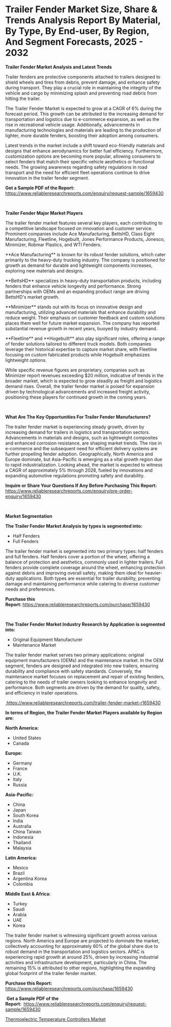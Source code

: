 <p><h1>Trailer Fender Market Size, Share & Trends Analysis Report By Material, By Type, By End-user, By Region, And Segment Forecasts, 2025 - 2032</h1></p><p><strong>Trailer Fender Market Analysis and Latest Trends</strong></p>
<p><p>Trailer fenders are protective components attached to trailers designed to shield wheels and tires from debris, prevent damage, and enhance safety during transport. They play a crucial role in maintaining the integrity of the vehicle and cargo by minimizing splash and preventing road debris from hitting the trailer. </p><p>The Trailer Fender Market is expected to grow at a CAGR of 6% during the forecast period. This growth can be attributed to the increasing demand for transportation and logistics due to e-commerce expansion, as well as the rise in recreational vehicle usage. Additionally, advancements in manufacturing technologies and materials are leading to the production of lighter, more durable fenders, boosting their adoption among consumers.</p><p>Latest trends in the market include a shift toward eco-friendly materials and designs that enhance aerodynamics for better fuel efficiency. Furthermore, customization options are becoming more popular, allowing consumers to select fenders that match their specific vehicle aesthetics or functional needs. The growing awareness regarding safety regulations in road transport and the need for efficient fleet operations continue to drive innovation in the trailer fender segment.</p></p>
<p><strong>Get a Sample PDF of the Report:&nbsp;</strong> <a href="https://www.reliableresearchreports.com/enquiry/request-sample/1659430?utm_campaign=1558&utm_medium=2&utm_source=Github&utm_content=ia&utm_term=08042025&utm_id=trailer-fender">https://www.reliableresearchreports.com/enquiry/request-sample/1659430</a></p>
<p>&nbsp;</p>
<p><strong>Trailer Fender Major Market Players</strong></p>
<p><p>The trailer fender market features several key players, each contributing to a competitive landscape focused on innovation and customer service. Prominent companies include Ace Manufacturing, BettsHD, Class Eight Manufacturing, Fleetline, Hogebuilt, Jones Performance Products, Jonesco, Minimizer, Robmar Plastics, and WTI Fenders.</p><p>**Ace Manufacturing** is known for its robust fender solutions, which cater primarily to the heavy-duty trucking industry. The company is positioned for growth as demand for durable and lightweight components increases, exploring new materials and designs.</p><p>**BettsHD** specializes in heavy-duty transportation products, including fenders that enhance vehicle longevity and performance. Strong partnerships with OEMs and an expanding product range are driving BettsHD's market growth.</p><p>**Minimizer** stands out with its focus on innovative design and manufacturing, utilizing advanced materials that enhance durability and reduce weight. Their emphasis on customer feedback and custom solutions places them well for future market expansion. The company has reported substantial revenue growth in recent years, buoyed by industry demand.</p><p>**Fleetline** and **Hogebuilt** also play significant roles, offering a range of fender solutions tailored to different truck models. Both companies leverage their historical expertise to capture market share, with Fleetline focusing on custom fabricated products while Hogebuilt emphasizes lightweight options.</p><p>While specific revenue figures are proprietary, companies such as Minimizer report revenues exceeding $20 million, indicative of trends in the broader market, which is expected to grow steadily as freight and logistics demand rises. Overall, the trailer fender market is poised for expansion driven by technological advancements and increased freight activity, positioning these players for continued growth in the coming years.</p></p>
<p>&nbsp;</p>
<p><strong>What Are The Key Opportunities For Trailer Fender Manufacturers?</strong></p>
<p><p>The trailer fender market is experiencing steady growth, driven by increasing demand for trailers in logistics and transportation sectors. Advancements in materials and designs, such as lightweight composites and enhanced corrosion resistance, are shaping market trends. The rise in e-commerce and the subsequent need for efficient delivery systems are further propelling fender adoption. Geographically, North America and Europe dominate, but Asia-Pacific is emerging as a vital growth region due to rapid industrialization. Looking ahead, the market is expected to witness a CAGR of approximately 5% through 2028, fueled by innovations and expanding automotive regulations promoting safety and durability.</p></p>
<p><strong>Inquire or Share Your Questions If Any Before Purchasing This Report:</strong> <a href="https://www.reliableresearchreports.com/enquiry/pre-order-enquiry/1659430?utm_campaign=1558&utm_medium=2&utm_source=Github&utm_content=ia&utm_term=08042025&utm_id=trailer-fender">https://www.reliableresearchreports.com/enquiry/pre-order-enquiry/1659430</a></p>
<p>&nbsp;</p>
<p><strong>Market Segmentation</strong></p>
<p><strong>The Trailer Fender Market Analysis by types is segmented into:</strong></p>
<p><ul><li>Half Fenders</li><li>Full Fenders</li></ul></p>
<p><p>The trailer fender market is segmented into two primary types: half fenders and full fenders. Half fenders cover a portion of the wheel, offering a balance of protection and aesthetics, commonly used in lighter trailers. Full fenders provide complete coverage around the wheel, enhancing protection against debris and improving overall safety, making them ideal for heavier-duty applications. Both types are essential for trailer durability, preventing damage and maintaining performance while catering to diverse customer needs and preferences.</p></p>
<p><strong>Purchase this Report:&nbsp;</strong><a href="https://www.reliableresearchreports.com/purchase/1659430?utm_campaign=1558&utm_medium=2&utm_source=Github&utm_content=ia&utm_term=08042025&utm_id=trailer-fender">https://www.reliableresearchreports.com/purchase/1659430</a></p>
<p>&nbsp;</p>
<p><strong>The Trailer Fender Market Industry Research by Application is segmented into:</strong></p>
<p><ul><li>Original Equipment Manufacturer</li><li>Maintenance Market</li></ul></p>
<p><p>The trailer fender market serves two primary applications: original equipment manufacturers (OEMs) and the maintenance market. In the OEM segment, fenders are designed and integrated into new trailers, ensuring durability and compliance with safety standards. Conversely, the maintenance market focuses on replacement and repair of existing fenders, catering to the needs of trailer owners looking to enhance longevity and performance. Both segments are driven by the demand for quality, safety, and efficiency in trailer operations.</p></p>
<p><a href="https://www.reliableresearchreports.com/trailer-fender-market-r1659430?utm_campaign=1558&utm_medium=2&utm_source=Github&utm_content=ia&utm_term=08042025&utm_id=trailer-fender">&nbsp;https://www.reliableresearchreports.com/trailer-fender-market-r1659430</a></p>
<p><strong>In terms of Region, the Trailer Fender Market Players available by Region are:</strong></p>
<p>
    <p> <strong> North America: </strong>
        <ul>
            <li>United States</li>
            <li>Canada</li>
        </ul>
        </p> 
    <p> <strong> Europe: </strong>
        <ul>
            <li>Germany</li>
            <li>France</li>
            <li>U.K.</li>
            <li>Italy</li>
            <li>Russia</li>
        </ul>
        </p> 
    <p> <strong> Asia-Pacific: </strong>
        <ul>
            <li>China</li>
            <li>Japan</li>
            <li>South Korea</li>
            <li>India</li>
            <li>Australia</li>
            <li>China Taiwan</li>
            <li>Indonesia</li>
            <li>Thailand</li>
            <li>Malaysia</li>
        </ul>
        </p> 
    <p> <strong> Latin America: </strong>
        <ul>
            <li>Mexico</li>
            <li>Brazil</li>
            <li>Argentina Korea</li>
            <li>Colombia</li>
        </ul>
        </p> 
    <p> <strong> Middle East & Africa: </strong>
        <ul>
            <li>Turkey</li>
            <li>Saudi</li>
            <li>Arabia</li>
            <li>UAE</li>
            <li>Korea</li>
        </ul>
    </p>
    </p>
<p><p>The trailer fender market is witnessing significant growth across various regions. North America and Europe are projected to dominate the market, collectively accounting for approximately 60% of the global share due to robust demand in the transportation and logistics sectors. APAC is experiencing rapid growth at around 25%, driven by increasing industrial activities and infrastructure development, particularly in China. The remaining 15% is attributed to other regions, highlighting the expanding global footprint of the trailer fender market.</p></p>
<p><strong>Purchase this Report: </strong><a href="https://www.reliableresearchreports.com/purchase/1659430?utm_campaign=1558&utm_medium=2&utm_source=Github&utm_content=ia&utm_term=08042025&utm_id=trailer-fender">https://www.reliableresearchreports.com/purchase/1659430</a></p>
<p>&nbsp;<strong>Get a Sample PDF of the Report:&nbsp;&nbsp;</strong><a href="https://www.reliableresearchreports.com/enquiry/request-sample/1659430?utm_campaign=1558&utm_medium=2&utm_source=Github&utm_content=ia&utm_term=08042025&utm_id=trailer-fender">https://www.reliableresearchreports.com/enquiry/request-sample/1659430</a></p>
<p><strong></strong></p>
<p><p><a href="https://github.com/ryanbell8967/Market-Research-Report-List-1/blob/main/thermoelectric-temperature-controllers-market.md?utm_campaign=1558&utm_medium=2&utm_source=Github&utm_content=ia&utm_term=08042025&utm_id=trailer-fender">Thermoelectric Temperature Controllers Market</a></p></p>
